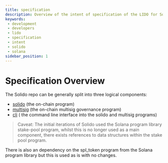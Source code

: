 ```yaml
---
title: specification
description: Overview of the intent of specification of the LIDO for Solana repo
keywords:
 - development
 - developers
 - lido
 - specification
 - intent
 - solido
 - solana
sidebar_position: 1
---
```


# Specification Overview

The Solido repo can be generally split into three logical components:

- [solido](./Solido/solido) (the on-chain program)
- [multisig](./Multisig/multisig) (the on-chain multisig governance program)
- [cli](./Cli/cli) ( the command line interface into the solido and multisig programs)

> Caveat: The initial iterations of Solido used the Solana program library stake-pool program, whilst this is no longer used as a main component, there exists references to data structures within the stake pool program.

There is also an dependency on the spl_token program from the Solana program library but this is used as is with no changes.
